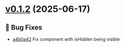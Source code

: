 # [v0.1.2](https://github.com/MarcyLeite/yara-web-client/compare/v0.1.1...v0.1.2) (2025-06-17)

## 🐛 Bug Fixes
- [a4b0a42](https://github.com/MarcyLeite/yara-web-client/commit/a4b0a42)  Fix component with isHidden being visible

